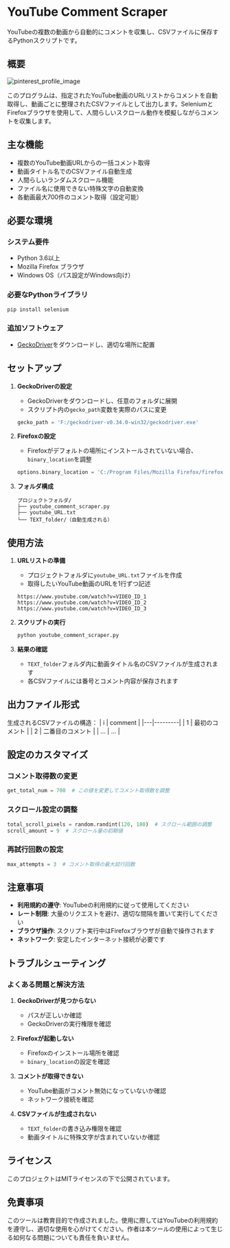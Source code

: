 # YouTube Comment Scraper

YouTubeの複数の動画から自動的にコメントを収集し、CSVファイルに保存するPythonスクリプトです。

## 概要

![pinterest_profile_image](Collect_YouTube_comments_in_Firefox\images\ss_img_1.png)


このプログラムは、指定されたYouTube動画のURLリストからコメントを自動取得し、動画ごとに整理されたCSVファイルとして出力します。SeleniumとFirefoxブラウザを使用して、人間らしいスクロール動作を模擬しながらコメントを収集します。

## 主な機能

- 複数のYouTube動画URLからの一括コメント取得
- 動画タイトル名でのCSVファイル自動生成
- 人間らしいランダムスクロール機能
- ファイル名に使用できない特殊文字の自動変換
- 各動画最大700件のコメント取得（設定可能）

## 必要な環境

### システム要件
- Python 3.6以上
- Mozilla Firefox ブラウザ
- Windows OS（パス設定がWindows向け）

### 必要なPythonライブラリ
```bash
pip install selenium
```

### 追加ソフトウェア
- [GeckoDriver](https://github.com/mozilla/geckodriver/releases)をダウンロードし、適切な場所に配置

## セットアップ

1. **GeckoDriverの設定**
   - GeckoDriverをダウンロードし、任意のフォルダに展開
   - スクリプト内の`gecko_path`変数を実際のパスに変更
   ```python
   gecko_path = 'F:/geckodriver-v0.34.0-win32/geckodriver.exe'
   ```

2. **Firefoxの設定**
   - Firefoxがデフォルトの場所にインストールされていない場合、`binary_location`を調整
   ```python
   options.binary_location = 'C:/Program Files/Mozilla Firefox/firefox.exe'
   ```

3. **フォルダ構成**
   ```
   プロジェクトフォルダ/
   ├── youtube_comment_scraper.py
   ├── youtube_URL.txt
   └── TEXT_folder/（自動生成される）
   ```

## 使用方法

1. **URLリストの準備**
   - プロジェクトフォルダに`youtube_URL.txt`ファイルを作成
   - 取得したいYouTube動画のURLを1行ずつ記述
   ```
   https://www.youtube.com/watch?v=VIDEO_ID_1
   https://www.youtube.com/watch?v=VIDEO_ID_2
   https://www.youtube.com/watch?v=VIDEO_ID_3
   ```

2. **スクリプトの実行**
   ```bash
   python youtube_comment_scraper.py
   ```

3. **結果の確認**
   - `TEXT_folder`フォルダ内に動画タイトル名のCSVファイルが生成されます
   - 各CSVファイルには番号とコメント内容が保存されます

## 出力ファイル形式

生成されるCSVファイルの構造：
| i | comment |
|---|---------|
| 1 | 最初のコメント |
| 2 | 二番目のコメント |
| ... | ... |

## 設定のカスタマイズ

### コメント取得数の変更
```python
get_total_num = 700  # この値を変更してコメント取得数を調整
```

### スクロール設定の調整
```python
total_scroll_pixels = random.randint(120, 180)  # スクロール範囲の調整
scroll_amount = 9  # スクロール量の初期値
```

### 再試行回数の設定
```python
max_attempts = 3  # コメント取得の最大試行回数
```

## 注意事項

- **利用規約の遵守**: YouTubeの利用規約に従って使用してください
- **レート制限**: 大量のリクエストを避け、適切な間隔を置いて実行してください
- **ブラウザ操作**: スクリプト実行中はFirefoxブラウザが自動で操作されます
- **ネットワーク**: 安定したインターネット接続が必要です

## トラブルシューティング

### よくある問題と解決方法

1. **GeckoDriverが見つからない**
   - パスが正しいか確認
   - GeckoDriverの実行権限を確認

2. **Firefoxが起動しない**
   - Firefoxのインストール場所を確認
   - `binary_location`の設定を確認

3. **コメントが取得できない**
   - YouTube動画がコメント無効になっていないか確認
   - ネットワーク接続を確認

4. **CSVファイルが生成されない**
   - `TEXT_folder`の書き込み権限を確認
   - 動画タイトルに特殊文字が含まれていないか確認

## ライセンス

このプロジェクトはMITライセンスの下で公開されています。

## 免責事項

このツールは教育目的で作成されました。使用に際してはYouTubeの利用規約を遵守し、適切な使用を心がけてください。作者は本ツールの使用によって生じる如何なる問題についても責任を負いません。